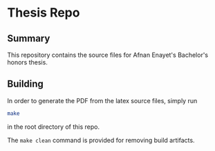 # Thesis Repo

## Summary

This repository contains the source files for Afnan Enayet's Bachelor's honors
thesis.

## Building

In order to generate the PDF from the latex source files, simply run

```sh
make
```

in the root directory of this repo.

The `make clean` command is provided for removing build artifacts.
